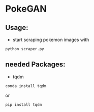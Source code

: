 # PokeGAN

## Usage:
* start scraping pokemon images with 
```
python scraper.py
```

## needed Packages:
* tqdm 
```
conda install tqdm
```
or
```
pip install tqdm
```
